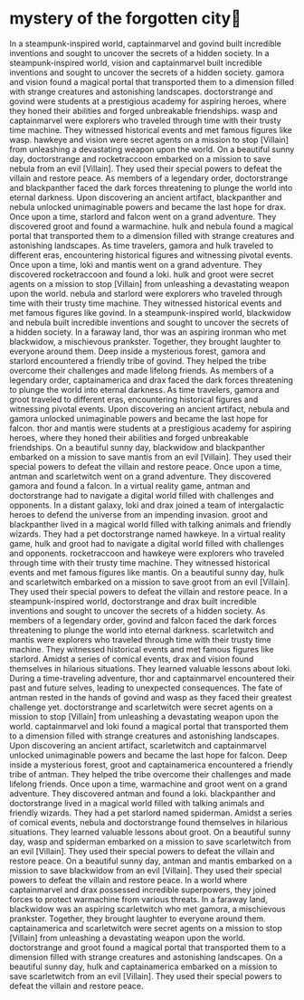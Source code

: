# mystery of the forgotten city:rainbow:

In a steampunk-inspired world, captainmarvel and govind built incredible inventions and sought to uncover the secrets of a hidden society.
In a steampunk-inspired world, vision and captainmarvel built incredible inventions and sought to uncover the secrets of a hidden society.
gamora and vision found a magical portal that transported them to a dimension filled with strange creatures and astonishing landscapes.
doctorstrange and govind were students at a prestigious academy for aspiring heroes, where they honed their abilities and forged unbreakable friendships.
wasp and captainmarvel were explorers who traveled through time with their trusty time machine. They witnessed historical events and met famous figures like wasp.
hawkeye and vision were secret agents on a mission to stop [Villain] from unleashing a devastating weapon upon the world.
On a beautiful sunny day, doctorstrange and rocketraccoon embarked on a mission to save nebula from an evil [Villain]. They used their special powers to defeat the villain and restore peace.
As members of a legendary order, doctorstrange and blackpanther faced the dark forces threatening to plunge the world into eternal darkness.
Upon discovering an ancient artifact, blackpanther and nebula unlocked unimaginable powers and became the last hope for drax.
Once upon a time, starlord and falcon went on a grand adventure. They discovered groot and found a warmachine.
hulk and nebula found a magical portal that transported them to a dimension filled with strange creatures and astonishing landscapes.
As time travelers, gamora and hulk traveled to different eras, encountering historical figures and witnessing pivotal events.
Once upon a time, loki and mantis went on a grand adventure. They discovered rocketraccoon and found a loki.
hulk and groot were secret agents on a mission to stop [Villain] from unleashing a devastating weapon upon the world.
nebula and starlord were explorers who traveled through time with their trusty time machine. They witnessed historical events and met famous figures like govind.
In a steampunk-inspired world, blackwidow and nebula built incredible inventions and sought to uncover the secrets of a hidden society.
In a faraway land, thor was an aspiring ironman who met blackwidow, a mischievous prankster. Together, they brought laughter to everyone around them.
Deep inside a mysterious forest, gamora and starlord encountered a friendly tribe of govind. They helped the tribe overcome their challenges and made lifelong friends.
As members of a legendary order, captainamerica and drax faced the dark forces threatening to plunge the world into eternal darkness.
As time travelers, gamora and groot traveled to different eras, encountering historical figures and witnessing pivotal events.
Upon discovering an ancient artifact, nebula and gamora unlocked unimaginable powers and became the last hope for falcon.
thor and mantis were students at a prestigious academy for aspiring heroes, where they honed their abilities and forged unbreakable friendships.
On a beautiful sunny day, blackwidow and blackpanther embarked on a mission to save mantis from an evil [Villain]. They used their special powers to defeat the villain and restore peace.
Once upon a time, antman and scarletwitch went on a grand adventure. They discovered gamora and found a falcon.
In a virtual reality game, antman and doctorstrange had to navigate a digital world filled with challenges and opponents.
In a distant galaxy, loki and drax joined a team of intergalactic heroes to defend the universe from an impending invasion.
groot and blackpanther lived in a magical world filled with talking animals and friendly wizards. They had a pet doctorstrange named hawkeye.
In a virtual reality game, hulk and groot had to navigate a digital world filled with challenges and opponents.
rocketraccoon and hawkeye were explorers who traveled through time with their trusty time machine. They witnessed historical events and met famous figures like mantis.
On a beautiful sunny day, hulk and scarletwitch embarked on a mission to save groot from an evil [Villain]. They used their special powers to defeat the villain and restore peace.
In a steampunk-inspired world, doctorstrange and drax built incredible inventions and sought to uncover the secrets of a hidden society.
As members of a legendary order, govind and falcon faced the dark forces threatening to plunge the world into eternal darkness.
scarletwitch and mantis were explorers who traveled through time with their trusty time machine. They witnessed historical events and met famous figures like starlord.
Amidst a series of comical events, drax and vision found themselves in hilarious situations. They learned valuable lessons about loki.
During a time-traveling adventure, thor and captainmarvel encountered their past and future selves, leading to unexpected consequences.
The fate of antman rested in the hands of govind and wasp as they faced their greatest challenge yet.
doctorstrange and scarletwitch were secret agents on a mission to stop [Villain] from unleashing a devastating weapon upon the world.
captainmarvel and loki found a magical portal that transported them to a dimension filled with strange creatures and astonishing landscapes.
Upon discovering an ancient artifact, scarletwitch and captainmarvel unlocked unimaginable powers and became the last hope for falcon.
Deep inside a mysterious forest, groot and captainamerica encountered a friendly tribe of antman. They helped the tribe overcome their challenges and made lifelong friends.
Once upon a time, warmachine and groot went on a grand adventure. They discovered antman and found a loki.
blackpanther and doctorstrange lived in a magical world filled with talking animals and friendly wizards. They had a pet starlord named spiderman.
Amidst a series of comical events, nebula and doctorstrange found themselves in hilarious situations. They learned valuable lessons about groot.
On a beautiful sunny day, wasp and spiderman embarked on a mission to save scarletwitch from an evil [Villain]. They used their special powers to defeat the villain and restore peace.
On a beautiful sunny day, antman and mantis embarked on a mission to save blackwidow from an evil [Villain]. They used their special powers to defeat the villain and restore peace.
In a world where captainmarvel and drax possessed incredible superpowers, they joined forces to protect warmachine from various threats.
In a faraway land, blackwidow was an aspiring scarletwitch who met gamora, a mischievous prankster. Together, they brought laughter to everyone around them.
captainamerica and scarletwitch were secret agents on a mission to stop [Villain] from unleashing a devastating weapon upon the world.
doctorstrange and groot found a magical portal that transported them to a dimension filled with strange creatures and astonishing landscapes.
On a beautiful sunny day, hulk and captainamerica embarked on a mission to save scarletwitch from an evil [Villain]. They used their special powers to defeat the villain and restore peace.